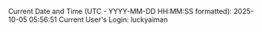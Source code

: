 Current Date and Time (UTC - YYYY-MM-DD HH:MM:SS formatted): 2025-10-05 05:56:51
Current User's Login: luckyaiman
